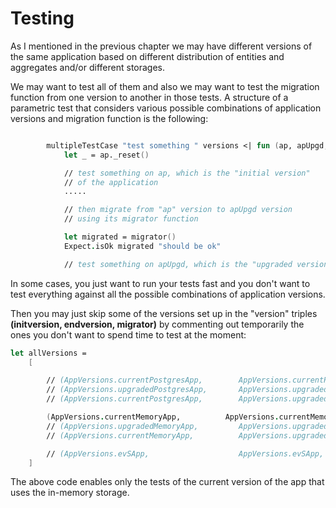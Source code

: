 # Testing

As I mentioned in the previous chapter we may have different versions of the same application based on different distribution of entities and aggregates and/or different storages.

We may want to test all of them and also we may want to test the migration function from one version to another in those tests.
A structure of a parametric test that considers various possible combinations of application versions and migration function is the following:

```FSharp

        multipleTestCase "test something " versions <| fun (ap, apUpgd, migrator)  ->
            let _ = ap._reset()

            // test something on ap, which is the "initial version" 
            // of the application
            .....

            // then migrate from "ap" version to apUpgd version 
            // using its migrator function

            let migrated = migrator()
            Expect.isOk migrated "should be ok"

            // test something on apUpgd, which is the "upgraded version" of the application

```

In some cases, you just want to run your tests fast and you don't want to test everything against all the possible combinations of application versions.

Then you may just skip some of the versions set up in the "version" triples __(initversion, endversion, migrator)__ by commenting out temporarily the ones you don't want to spend time to test at the moment:

```FSharp
let allVersions =
    [

        // (AppVersions.currentPostgresApp,        AppVersions.currentPostgresApp,     fun () -> () |> Result.Ok)
        // (AppVersions.upgradedPostgresApp,       AppVersions.upgradedPostgresApp,    fun () -> () |> Result.Ok)
        // (AppVersions.currentPostgresApp,        AppVersions.upgradedPostgresApp,    AppVersions.currentPostgresApp._migrator.Value)

        (AppVersions.currentMemoryApp,          AppVersions.currentMemoryApp,       fun () -> () |> Result.Ok)
        // (AppVersions.upgradedMemoryApp,         AppVersions.upgradedMemoryApp,      fun () -> () |> Result.Ok)
        // (AppVersions.currentMemoryApp,          AppVersions.upgradedMemoryApp,      AppVersions.currentMemoryApp._migrator.Value)

        // (AppVersions.evSApp,                    AppVersions.evSApp,                 fun () -> () |> Result.Ok)
    ]

```

The above code enables only the tests of the current version of the app that uses the in-memory storage.








